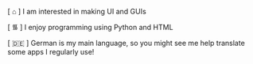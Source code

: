 [ ⌂ ] I am interested in making UI and GUIs

[ ᯾ ] I enjoy programming using Python and HTML

[ 🇩🇪 ] German is my main language, so you might see me help translate some apps I regularly use!

